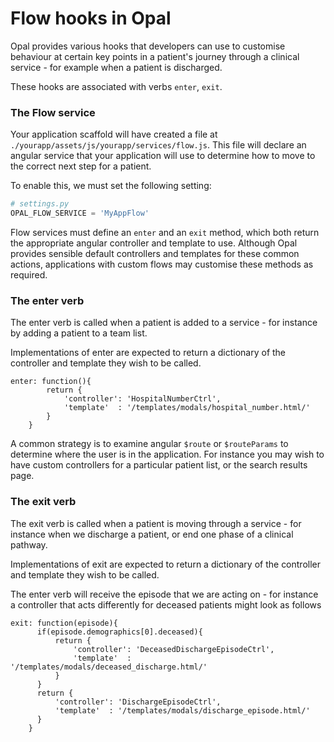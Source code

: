 # Flow hooks in Opal

Opal provides various hooks that developers can use to customise behaviour at certain key points in a
patient's journey through a clinical service - for example when a patient is discharged.

These hooks are associated with verbs `enter`, `exit`.

### The Flow service

Your application scaffold will have created a file at
`./yourapp/assets/js/yourapp/services/flow.js`. This file will declare an angular service that
your application will use to determine how to move to the correct next step for a patient.

To enable this, we must set the following setting:

```python
# settings.py
OPAL_FLOW_SERVICE = 'MyAppFlow'
```

Flow services must define an `enter` and an `exit` method, which both return the appropriate
angular controller and template to use. Although Opal provides sensible default controllers and
templates for these common actions, applications with custom flows may customise these methods
as required.

### The enter verb

The enter verb is called when a patient is added to a service - for instance by adding a patient to a team list.

Implementations of enter are expected to return a dictionary of the controller and template they wish to be called.

    enter: function(){
            return {
                'controller': 'HospitalNumberCtrl',
                'template'  : '/templates/modals/hospital_number.html/'
            }
        }

A common strategy is to examine angular `$route` or `$routeParams` to determine where the user is in the application.
For instance you may wish to have custom controllers for a particular patient list, or the search results page.

### The exit verb

The exit verb is called when a patient is moving through a service - for instance when we discharge a patient, or end
one phase of a clinical pathway.

Implementations of exit are expected to return a dictionary of the controller and template they wish to be called.

The enter verb will receive the episode that we are acting on - for instance a controller that acts differently for
deceased patients might look as follows

    exit: function(episode){
          if(episode.demographics[0].deceased){
              return {
                  'controller': 'DeceasedDischargeEpisodeCtrl',
                  'template'  : '/templates/modals/deceased_discharge.html/'
              }
          }
          return {
              'controller': 'DischargeEpisodeCtrl',
              'template'  : '/templates/modals/discharge_episode.html/'
          }
        }
